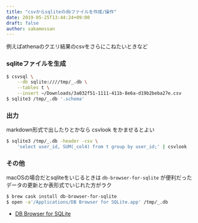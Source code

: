 ```yaml
---
title: "csvからsqliteのdbファイルを作成/操作"
date: 2019-05-25T13:44:24+09:00
draft: false
author: sakamossan
---
```


例えばathenaのクエリ結果のcsvをさらにこねたいときなど

### sqliteファイルを生成

```bash
$ csvsql \
    --db sqlite:////tmp/_.db \
    --tables t \
    --insert ~/Downloads/3a032f51-1111-411b-8e6a-d19b2beba27e.csv
$ sqlite3 /tmp/_.db '.schema'
```

### 出力

markdown形式で出したりとかなら csvlook をかませるとよい

```bash
$ sqlite3 /tmp/_.db -header -csv \
    'select user_id, SUM(_col4) from t group by user_id;' | csvlook
```

### その他

macOSの場合だとsqliteをいじるときは `db-browser-for-sqlite` が便利だった
データの更新とか表形式でいじれた方がラク

```bash
$ brew cask install db-browser-for-sqlite
$ open -a'/Applications/DB Browser for SQLite.app' /tmp/_.db
```

- [DB Browser for SQLite](https://sqlitebrowser.org/)
